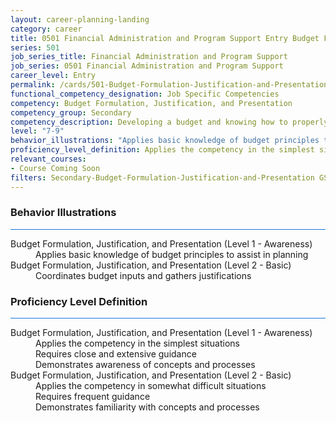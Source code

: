 ```yaml
---
layout: career-planning-landing
category: career
title: 0501 Financial Administration and Program Support Entry Budget Formulation, Justification, and Presentation
series: 501
job_series_title: Financial Administration and Program Support
job_series: 0501 Financial Administration and Program Support
career_level: Entry
permalink: /cards/501-Budget-Formulation-Justification-and-Presentation-Entry
functional_competency_designation: Job Specific Competencies
competency: Budget Formulation, Justification, and Presentation
competency_group: Secondary
competency_description: Developing a budget and knowing how to properly allocate funds according to regulations is vital to solving constant resource challenges.
level: "7-9"
behavior_illustrations: "Applies basic knowledge of budget principles to assist in planning ? Coordinates budget inputs and gathers justifications"
proficiency_level_definition: Applies the competency in the simplest situations ? Requires close and extensive guidance ? Demonstrates awareness of concepts and processes ? Applies the competency in somewhat difficult situations ? Requires frequent guidance ? Demonstrates familiarity with concepts and processes
relevant_courses: 
- Course Coming Soon
filters: Secondary-Budget-Formulation-Justification-and-Presentation GS-7-9 series-0501
---
```


<div class="desktop:grid-col-6 margin-y-3">
  <div class="border-top-2 bg-white padding-3 shadow-5 height-full members-hover border-1px button-border border-top-blue radius-lg card-text-color">
    <h3>Behavior Illustrations</h3>
    <hr style="background-color: #1b74e0 !important;"/>
    <dl class="text-base card-content-color"><dt>Budget Formulation, Justification, and Presentation (Level 1 - Awareness)</dt><dd>Applies basic knowledge of budget principles to assist in planning</dd><dt>Budget Formulation, Justification, and Presentation (Level 2 - Basic)</dt><dd>Coordinates budget inputs and gathers justifications</dd></dl>
  </div>
</div>
<div class="desktop:grid-col-6 margin-y-3">
  <div class="border-top-2 bg-white padding-3 shadow-5 height-full members-hover border-1px button-border border-top-blue radius-lg card-text-color">
    <h3>Proficiency Level Definition</h3>
     <hr style="background-color: #1b74e0 !important;"/>
    <dl class="text-base card-content-color"><dt>Budget Formulation, Justification, and Presentation (Level 1 - Awareness)</dt><dd>Applies the competency in the simplest situations </dd><dd> Requires close and extensive guidance </dd><dd> Demonstrates awareness of concepts and processes</dd><dt>Budget Formulation, Justification, and Presentation (Level 2 - Basic)</dt><dd>Applies the competency in somewhat difficult situations </dd><dd> Requires frequent guidance </dd><dd> Demonstrates familiarity with concepts and processes</dd></dl>
  </div>
</div>